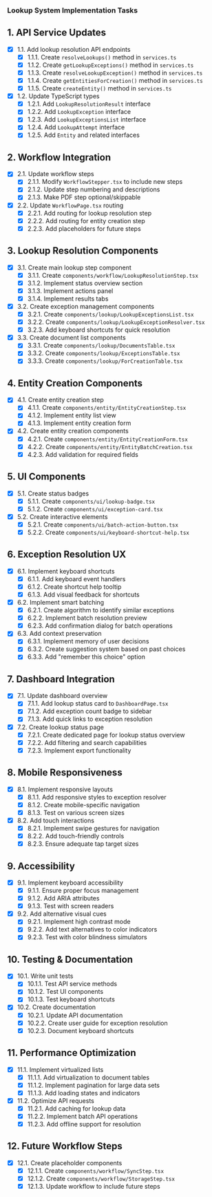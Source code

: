 ### Lookup System Implementation Tasks

## 1. API Service Updates

- [x] 1.1. Add lookup resolution API endpoints
  - [x] 1.1.1. Create `resolveLookups()` method in `services.ts`
  - [x] 1.1.2. Create `getLookupExceptions()` method in `services.ts` 
  - [x] 1.1.3. Create `resolveLookupException()` method in `services.ts`
  - [x] 1.1.4. Create `getEntitiesForCreation()` method in `services.ts`
  - [x] 1.1.5. Create `createEntity()` method in `services.ts`

- [x] 1.2. Update TypeScript types
  - [x] 1.2.1. Add `LookupResolutionResult` interface
  - [x] 1.2.2. Add `LookupException` interface
  - [x] 1.2.3. Add `LookupExceptionsList` interface
  - [x] 1.2.4. Add `LookupAttempt` interface
  - [x] 1.2.5. Add `Entity` and related interfaces

## 2. Workflow Integration

- [x] 2.1. Update workflow steps
  - [x] 2.1.1. Modify `WorkflowStepper.tsx` to include new steps
  - [x] 2.1.2. Update step numbering and descriptions
  - [x] 2.1.3. Make PDF step optional/skippable

- [x] 2.2. Update `WorkflowPage.tsx` routing
  - [x] 2.2.1. Add routing for lookup resolution step
  - [x] 2.2.2. Add routing for entity creation step
  - [x] 2.2.3. Add placeholders for future steps

## 3. Lookup Resolution Components

- [x] 3.1. Create main lookup step component
  - [x] 3.1.1. Create `components/workflow/LookupResolutionStep.tsx`
  - [x] 3.1.2. Implement status overview section
  - [x] 3.1.3. Implement actions panel
  - [x] 3.1.4. Implement results tabs

- [x] 3.2. Create exception management components
  - [x] 3.2.1. Create `components/lookup/LookupExceptionsList.tsx`
  - [x] 3.2.2. Create `components/lookup/LookupExceptionResolver.tsx`
  - [x] 3.2.3. Add keyboard shortcuts for quick resolution

- [x] 3.3. Create document list components
  - [x] 3.3.1. Create `components/lookup/DocumentsTable.tsx`
  - [x] 3.3.2. Create `components/lookup/ExceptionsTable.tsx`
  - [x] 3.3.3. Create `components/lookup/ForCreationTable.tsx`

## 4. Entity Creation Components

- [x] 4.1. Create entity creation step
  - [x] 4.1.1. Create `components/entity/EntityCreationStep.tsx`
  - [x] 4.1.2. Implement entity list view
  - [x] 4.1.3. Implement entity creation form

- [x] 4.2. Create entity creation components
  - [x] 4.2.1. Create `components/entity/EntityCreationForm.tsx`
  - [x] 4.2.2. Create `components/entity/EntityBatchCreation.tsx`
  - [x] 4.2.3. Add validation for required fields

## 5. UI Components

- [x] 5.1. Create status badges
  - [x] 5.1.1. Create `components/ui/lookup-badge.tsx`
  - [x] 5.1.2. Create `components/ui/exception-card.tsx`

- [x] 5.2. Create interactive elements
  - [x] 5.2.1. Create `components/ui/batch-action-button.tsx`
  - [x] 5.2.2. Create `components/ui/keyboard-shortcut-help.tsx`

## 6. Exception Resolution UX

- [x] 6.1. Implement keyboard shortcuts
  - [x] 6.1.1. Add keyboard event handlers
  - [x] 6.1.2. Create shortcut help tooltip
  - [x] 6.1.3. Add visual feedback for shortcuts

- [x] 6.2. Implement smart batching
  - [x] 6.2.1. Create algorithm to identify similar exceptions
  - [x] 6.2.2. Implement batch resolution preview
  - [x] 6.2.3. Add confirmation dialog for batch operations

- [x] 6.3. Add context preservation
  - [x] 6.3.1. Implement memory of user decisions
  - [x] 6.3.2. Create suggestion system based on past choices
  - [x] 6.3.3. Add "remember this choice" option

## 7. Dashboard Integration

- [x] 7.1. Update dashboard overview
  - [x] 7.1.1. Add lookup status card to `DashboardPage.tsx`
  - [x] 7.1.2. Add exception count badge to sidebar
  - [x] 7.1.3. Add quick links to exception resolution

- [x] 7.2. Create lookup status page
  - [x] 7.2.1. Create dedicated page for lookup status overview
  - [x] 7.2.2. Add filtering and search capabilities
  - [x] 7.2.3. Implement export functionality

## 8. Mobile Responsiveness

- [x] 8.1. Implement responsive layouts
  - [x] 8.1.1. Add responsive styles to exception resolver
  - [x] 8.1.2. Create mobile-specific navigation
  - [x] 8.1.3. Test on various screen sizes

- [x] 8.2. Add touch interactions
  - [x] 8.2.1. Implement swipe gestures for navigation
  - [x] 8.2.2. Add touch-friendly controls
  - [x] 8.2.3. Ensure adequate tap target sizes

## 9. Accessibility

- [x] 9.1. Implement keyboard accessibility
  - [x] 9.1.1. Ensure proper focus management
  - [x] 9.1.2. Add ARIA attributes
  - [x] 9.1.3. Test with screen readers

- [x] 9.2. Add alternative visual cues
  - [x] 9.2.1. Implement high contrast mode
  - [x] 9.2.2. Add text alternatives to color indicators
  - [x] 9.2.3. Test with color blindness simulators

## 10. Testing & Documentation

- [x] 10.1. Write unit tests
  - [x] 10.1.1. Test API service methods
  - [x] 10.1.2. Test UI components
  - [x] 10.1.3. Test keyboard shortcuts

- [x] 10.2. Create documentation
  - [x] 10.2.1. Update API documentation
  - [x] 10.2.2. Create user guide for exception resolution
  - [x] 10.2.3. Document keyboard shortcuts

## 11. Performance Optimization

- [x] 11.1. Implement virtualized lists
  - [x] 11.1.1. Add virtualization to document tables
  - [x] 11.1.2. Implement pagination for large data sets
  - [x] 11.1.3. Add loading states and indicators

- [x] 11.2. Optimize API requests
  - [x] 11.2.1. Add caching for lookup data
  - [x] 11.2.2. Implement batch API operations
  - [x] 11.2.3. Add offline support for resolution

## 12. Future Workflow Steps

- [x] 12.1. Create placeholder components
  - [x] 12.1.1. Create `components/workflow/SyncStep.tsx`
  - [x] 12.1.2. Create `components/workflow/StorageStep.tsx`
  - [x] 12.1.3. Update workflow to include future steps
